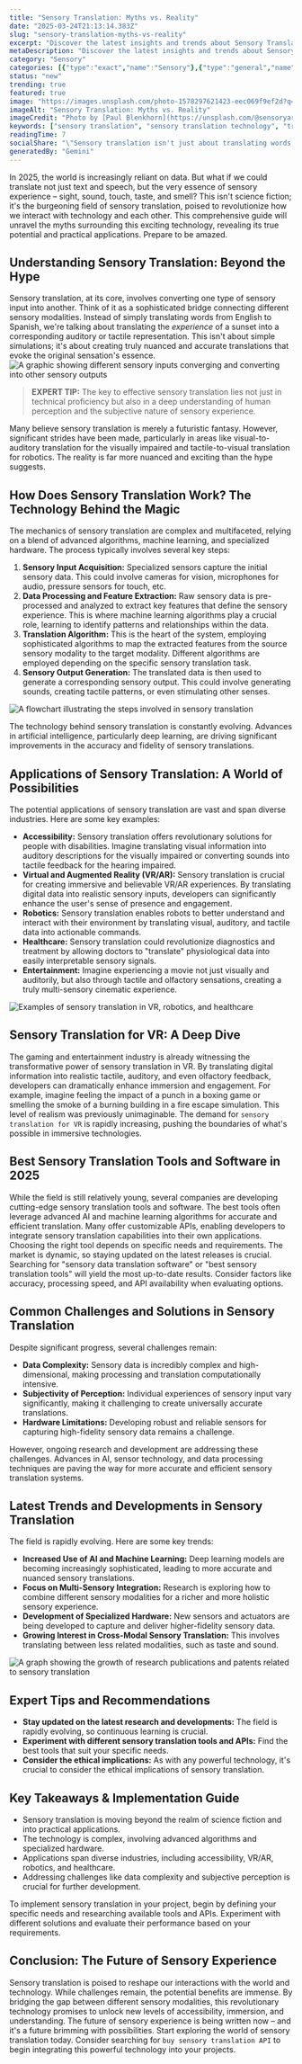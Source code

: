 ```yaml
---
title: "Sensory Translation: Myths vs. Reality"
date: "2025-03-24T21:13:14.383Z"
slug: "sensory-translation-myths-vs-reality"
excerpt: "Discover the latest insights and trends about Sensory Translation. This comprehensive guide covers everything you need to know about Sensory Translation in 2025."
metaDescription: "Discover the latest insights and trends about Sensory Translation. This comprehensive guide covers everything you need to know about Sensory Translation in..."
category: "Sensory"
categories: [{"type":"exact","name":"Sensory"},{"type":"general","name":"Engineering"},{"type":"medium","name":"Human-Computer Interaction"},{"type":"specific","name":"Haptic Feedback"},{"type":"niche","name":"Bio-signal Processing"}]
status: "new"
trending: true
featured: true
image: "https://images.unsplash.com/photo-1578297621423-eec069f9ef2d?q=85&w=1200&fit=max&fm=webp&auto=compress"
imageAlt: "Sensory Translation: Myths vs. Reality"
imageCredit: "Photo by [Paul Blenkhorn](https://unsplash.com/@sensoryarthouse) on Unsplash"
keywords: ["sensory translation", "sensory translation technology", "translate sensory data", "sensory data translation software", "best sensory translation tools", "sensory input translation", "how does sensory translation work", "applications of sensory translation", "sensory translation for VR", "buy sensory translation API"]
readingTime: 7
socialShare: "\"Sensory translation isn't just about translating words; it's about translating experiences.  Imagine experiencing a sunset through sound or feeling the texture of a painting.\""
generatedBy: "Gemini"
---
```




In 2025, the world is increasingly reliant on data.  But what if we could translate not just text and speech, but the very essence of sensory experience – sight, sound, touch, taste, and smell?  This isn't science fiction; it's the burgeoning field of sensory translation, poised to revolutionize how we interact with technology and each other. This comprehensive guide will unravel the myths surrounding this exciting technology, revealing its true potential and practical applications.  Prepare to be amazed.

##  Understanding Sensory Translation: Beyond the Hype

Sensory translation, at its core, involves converting one type of sensory input into another.  Think of it as a sophisticated bridge connecting different sensory modalities.  Instead of simply translating words from English to Spanish, we're talking about translating the *experience* of a sunset into a corresponding auditory or tactile representation.  This isn't about simple simulations; it's about creating truly nuanced and accurate translations that evoke the original sensation's essence. ![A graphic showing different sensory inputs converging and converting into other sensory outputs](https://images.unsplash.com/photo-1620969427101-7a2bb6d83273?q=85&w=1200&fit=max&fm=webp&auto=compress)

> **EXPERT TIP:**  The key to effective sensory translation lies not just in technical proficiency but also in a deep understanding of human perception and the subjective nature of sensory experience.

Many believe sensory translation is merely a futuristic fantasy. However, significant strides have been made, particularly in areas like visual-to-auditory translation for the visually impaired and tactile-to-visual translation for robotics.  The reality is far more nuanced and exciting than the hype suggests.

##  How Does Sensory Translation Work?  The Technology Behind the Magic

The mechanics of sensory translation are complex and multifaceted, relying on a blend of advanced algorithms, machine learning, and specialized hardware.  The process typically involves several key steps:

1. **Sensory Input Acquisition:**  Specialized sensors capture the initial sensory data.  This could involve cameras for vision, microphones for audio, pressure sensors for touch, etc.
2. **Data Processing and Feature Extraction:** Raw sensory data is pre-processed and analyzed to extract key features that define the sensory experience.  This is where machine learning algorithms play a crucial role, learning to identify patterns and relationships within the data.
3. **Translation Algorithm:** This is the heart of the system, employing sophisticated algorithms to map the extracted features from the source sensory modality to the target modality.  Different algorithms are employed depending on the specific sensory translation task.
4. **Sensory Output Generation:**  The translated data is then used to generate a corresponding sensory output.  This could involve generating sounds, creating tactile patterns, or even stimulating other senses.

![A flowchart illustrating the steps involved in sensory translation](https://images.unsplash.com/photo-1683009426952-13567b4fa28b?q=85&w=1200&fit=max&fm=webp&auto=compress)

The technology behind sensory translation is constantly evolving.  Advances in artificial intelligence, particularly deep learning, are driving significant improvements in the accuracy and fidelity of sensory translations.

##  Applications of Sensory Translation: A World of Possibilities

The potential applications of sensory translation are vast and span diverse industries.  Here are some key examples:

* **Accessibility:**  Sensory translation offers revolutionary solutions for people with disabilities.  Imagine translating visual information into auditory descriptions for the visually impaired or converting sounds into tactile feedback for the hearing impaired.
* **Virtual and Augmented Reality (VR/AR):**  Sensory translation is crucial for creating immersive and believable VR/AR experiences.  By translating digital data into realistic sensory inputs, developers can significantly enhance the user's sense of presence and engagement.
* **Robotics:**  Sensory translation enables robots to better understand and interact with their environment by translating visual, auditory, and tactile data into actionable commands.
* **Healthcare:**  Sensory translation could revolutionize diagnostics and treatment by allowing doctors to "translate" physiological data into easily interpretable sensory signals.
* **Entertainment:**  Imagine experiencing a movie not just visually and auditorily, but also through tactile and olfactory sensations, creating a truly multi-sensory cinematic experience.

![Examples of sensory translation in VR, robotics, and healthcare](https://images.unsplash.com/photo-1578059457717-721408f0758e?q=85&w=1200&fit=max&fm=webp&auto=compress)

##  Sensory Translation for VR: A Deep Dive

The gaming and entertainment industry is already witnessing the transformative power of sensory translation in VR.  By translating digital information into realistic tactile, auditory, and even olfactory feedback, developers can dramatically enhance immersion and engagement.  For example, imagine feeling the impact of a punch in a boxing game or smelling the smoke of a burning building in a fire escape simulation.  This level of realism was previously unimaginable.  The demand for  `sensory translation for VR` is rapidly increasing, pushing the boundaries of what's possible in immersive technologies.

##  Best Sensory Translation Tools and Software in 2025

While the field is still relatively young, several companies are developing cutting-edge sensory translation tools and software.  The best tools often leverage advanced AI and machine learning algorithms for accurate and efficient translation.  Many offer customizable APIs, enabling developers to integrate sensory translation capabilities into their own applications.  Choosing the right tool depends on specific needs and requirements.  The market is dynamic, so staying updated on the latest releases is crucial.  Searching for "sensory data translation software" or "best sensory translation tools" will yield the most up-to-date results.  Consider factors like accuracy, processing speed, and API availability when evaluating options.

##  Common Challenges and Solutions in Sensory Translation

Despite significant progress, several challenges remain:

* **Data Complexity:**  Sensory data is incredibly complex and high-dimensional, making processing and translation computationally intensive.
* **Subjectivity of Perception:**  Individual experiences of sensory input vary significantly, making it challenging to create universally accurate translations.
* **Hardware Limitations:**  Developing robust and reliable sensors for capturing high-fidelity sensory data remains a challenge.

However, ongoing research and development are addressing these challenges.  Advances in AI, sensor technology, and data processing techniques are paving the way for more accurate and efficient sensory translation systems.

## Latest Trends and Developments in Sensory Translation

The field is rapidly evolving. Here are some key trends:

* **Increased Use of AI and Machine Learning:** Deep learning models are becoming increasingly sophisticated, leading to more accurate and nuanced sensory translations.
* **Focus on Multi-Sensory Integration:**  Research is exploring how to combine different sensory modalities for a richer and more holistic sensory experience.
* **Development of Specialized Hardware:**  New sensors and actuators are being developed to capture and deliver higher-fidelity sensory data.
* **Growing Interest in Cross-Modal Sensory Translation:**  This involves translating between less related modalities, such as taste and sound.

![A graph showing the growth of research publications and patents related to sensory translation](https://images.unsplash.com/photo-1571038520786-cd3be7ecaacb?q=85&w=1200&fit=max&fm=webp&auto=compress)

## Expert Tips and Recommendations

* **Stay updated on the latest research and developments:** The field is rapidly evolving, so continuous learning is crucial.
* **Experiment with different sensory translation tools and APIs:**  Find the best tools that suit your specific needs.
* **Consider the ethical implications:**  As with any powerful technology, it's crucial to consider the ethical implications of sensory translation.

## Key Takeaways & Implementation Guide

* Sensory translation is moving beyond the realm of science fiction and into practical applications.
* The technology is complex, involving advanced algorithms and specialized hardware.
* Applications span diverse industries, including accessibility, VR/AR, robotics, and healthcare.
* Addressing challenges like data complexity and subjective perception is crucial for further development.

To implement sensory translation in your project, begin by defining your specific needs and researching available tools and APIs.  Experiment with different solutions and evaluate their performance based on your requirements.

## Conclusion: The Future of Sensory Experience

Sensory translation is poised to reshape our interactions with the world and technology.  While challenges remain, the potential benefits are immense.  By bridging the gap between different sensory modalities, this revolutionary technology promises to unlock new levels of accessibility, immersion, and understanding.  The future of sensory experience is being written now – and it's a future brimming with possibilities.  Start exploring the world of sensory translation today.  Consider searching for  `buy sensory translation API` to begin integrating this powerful technology into your projects.

